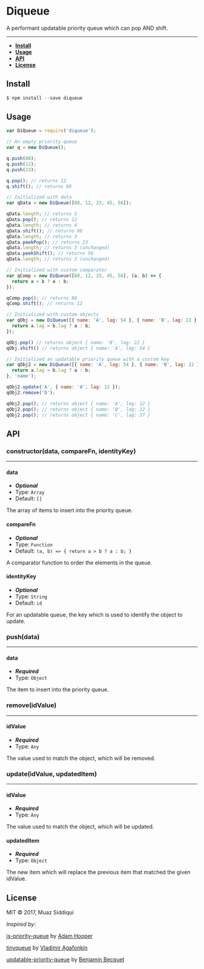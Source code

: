# Diqueue
A performant updatable priority queue which can pop AND shift.

---

* **[Install](#install)**
* **[Usage](#usage)**
* **[API](#api)**
* **[License](#license)**


## Install

```javascript
$ npm install --save diqueue
```

## Usage
```javascript
var DiQueue = require('diqueue');

// An empty priority queue
var q = new DiQueue();

q.push(88);
q.push(12);
q.push(23);

q.pop(); // returns 12
q.shift(); // returns 88

// Initialized with data
var qData = new DiQueue([88, 12, 23, 45, 56]);

qData.length; // returns 5
qData.pop(); // returns 12
qData.length; // returns 4
qData.shift(); // returns 88
qData.length; // returns 3
qData.peekPop(); // returns 23
qData.length; // returns 3 (unchanged)
qData.peekShift(); // returns 56
qData.length; // returns 3 (unchanged)

// Initialized with custom comparator
var qComp = new DiQueue([88, 12, 23, 45, 56], (a, b) => {
  return a < b ? a : b;
});

qComp.pop(); // returns 88
qComp.shift(); // returns 12

// Initialized with custom objects
var qObj = new DiQueue([{ name: 'A', lag: 54 }, { name: 'B', lag: 22 }, { name: 'C', lag: 37 }], (a, b) => {
  return a.lag > b.lag ? a : b;
});

qObj.pop() // returns object { name: 'B', lag: 22 }
qObj.shift() // returns object { name: 'A', lag: 54 }

// Initialized an updatable priority queue with a custom key
var qObj2 = new DiQueue([{ name: 'A', lag: 54 }, { name: 'B', lag: 22 }, { name: 'C', lag: 37 },{ name: 'D', lag: 15 }], (a, b) => {
  return a.lag > b.lag ? a : b;
}, 'name');

qObj2.update('A', { name: 'A', lag: 12 });
qObj2.remove('D');

qObj2.pop(); // returns object { name: 'A', lag: 12 }
qObj2.pop(); // returns object { name: 'B', lag: 22 }
qObj2.pop(); // returns object { name: 'C', lag: 37 }
```

## API

### constructor(data, compareFn, identityKey)
---

#### data
* _**Optional**_
* Type: `Array`
* Default: `[]`

The array of items to insert into the priority queue.

#### compareFn
* _**Optional**_
* Type: `Function`
* Default: `(a, b) => {
    return a > b ? a : b;
}`

A comparator function to order the elements in the queue.

#### identityKey
* _**Optional**_
* Type: `String`
* Default: `id`

For an updatable queue, the key which is used to identify the object to update.

### push(data)
---

#### data
* _**Required**_
* Type: `Object`

The item to insert into the priority queue.

### remove(idValue)
---

#### idValue
* _**Required**_
* Type: `Any`

The value used to match the object, which will be removed.

### update(idValue, updatedItem)
---

#### idValue
* _**Required**_
* Type: `Any`

The value used to match the object, which will be updated.

#### updatedItem
* _**Required**_
* Type: `Object`

The new item which will replace the previous item that matched the given idValue.

## License

MIT © 2017, Muaz Siddiqui

*Inspired by:*

[js-priority-queue](https://github.com/adamhooper/js-priority-queue) by [Adam Hooper](https://github.com/adamhooper)

[tinyqueue](https://github.com/mourner/tinyqueue) by [Vladimir Agafonkin](https://github.com/mourner)

[updatable-priority-queue](https://github.com/bbecquet/updatable-priority-queue) by [Benjamin Becquet](https://github.com/bbecquet)
